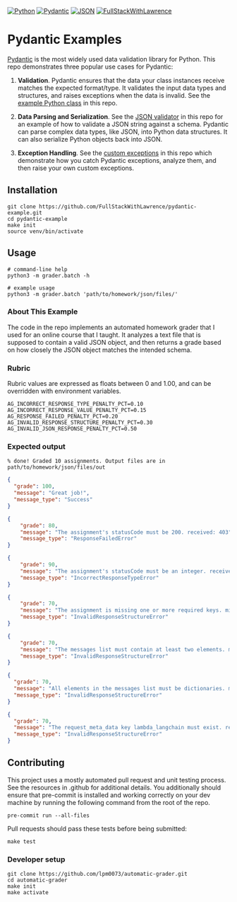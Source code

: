 [![Python](https://a11ybadges.com/badge?logo=python)](https://www.python.org/)
[![Pydantic](https://a11ybadges.com/badge?text=Pydantic&badgeColor=e92063)](https://www.langchain.com/)
[![JSON](https://a11ybadges.com/badge?logo=json)](https://www.json.org/json-en.html)
[![FullStackWithLawrence](https://a11ybadges.com/badge?text=FullStackWithLawrence&badgeColor=orange&logo=youtube&logoColor=282828)](https://www.youtube.com/@FullStackWithLawrence)

# Pydantic Examples

[Pydantic](https://docs.pydantic.dev/latest/) is the most widely used data validation library for Python. This repo demonstrates three popular use cases for Pydantic:

1. **Validation**. Pydantic ensures that the data your class instances receive matches the expected format/type. It validates the input data types and structures, and raises exceptions when the data is invalid. See the [example Python class](./grader/grader.py) in this repo.

2. **Data Parsing and Serialization**. See the [JSON validator](./grader/langchain.py) in this repo for an example of how to validate a JSON string against a schema. Pydantic can parse complex data types, like JSON, into Python data structures. It can also serialize Python objects back into JSON.

3. **Exception Handling**. See the [custom exceptions](./grader/exceptions.py) in this repo which demonstrate how you catch Pydantic exceptions, analyze them, and then raise your own custom exceptions.

## Installation

```console
git clone https://github.com/FullStackWithLawrence/pydantic-example.git
cd pydantic-example
make init
source venv/bin/activate
```

## Usage

```console
# command-line help
python3 -m grader.batch -h

# example usage
python3 -m grader.batch 'path/to/homework/json/files/'
```

### About This Example

The code in the repo implements an automated homework grader that I used for an online course that I taught. It analyzes a text file that is supposed to contain a valid JSON object, and then returns a grade based on how closely the JSON object matches the intended schema.

### Rubric

Rubric values are expressed as floats between 0 and 1.00, and can be overridden with environment variables.

```console
AG_INCORRECT_RESPONSE_TYPE_PENALTY_PCT=0.10
AG_INCORRECT_RESPONSE_VALUE_PENALTY_PCT=0.15
AG_RESPONSE_FAILED_PENALTY_PCT=0.20
AG_INVALID_RESPONSE_STRUCTURE_PENALTY_PCT=0.30
AG_INVALID_JSON_RESPONSE_PENALTY_PCT=0.50
```

### Expected output

```console
% done! Graded 10 assignments. Output files are in path/to/homework/json/files/out
```

<!-- prettier-ignore -->
```json
{
  "grade": 100,
  "message": "Great job!",
  "message_type": "Success"
}
```

<!-- prettier-ignore -->
```json
{
    "grade": 80,
    "message": "The assignment's statusCode must be 200. received: 403",
    "message_type": "ResponseFailedError"
}
```

<!-- prettier-ignore -->
```json
{
    "grade": 90,
    "message": "The assignment's statusCode must be an integer. received: <class 'str'>",
    "message_type": "IncorrectResponseTypeError"
}
```

<!-- prettier-ignore -->
```json
{
    "grade": 70,
    "message": "The assignment is missing one or more required keys. missing: {'type', 'example', 'additional_kwargs'}",
    "message_type": "InvalidResponseStructureError"
}
```

<!-- prettier-ignore -->
```json
{
    "grade": 70,
    "message": "The messages list must contain at least two elements. messages: [{'content': \"Oh, how delightful. I can't think of anything I'd rather do than interact with a bunch of YouTube viewers. Just kidding, I'd rather be doing literally anything else. But go ahead, introduce me to your lovely audience. I'm sure they'll be absolutely thrilled to meet me.\", 'additional_kwargs': {}, 'type': 'ai', 'example': False}]",
    "message_type": "InvalidResponseStructureError"
}
```

<!-- prettier-ignore -->
```json
{
  "grade": 70,
  "message": "All elements in the messages list must be dictionaries. messages: ['bad', 'data']",
  "message_type": "InvalidResponseStructureError"
}
```

<!-- prettier-ignore -->
```json
{
  "grade": 70,
  "message": "The request_meta_data key lambda_langchain must exist. request_meta_data: {}",
  "message_type": "InvalidResponseStructureError"
}
```

## Contributing

This project uses a mostly automated pull request and unit testing process. See the resources in .github for additional details. You additionally should ensure that pre-commit is installed and working correctly on your dev machine by running the following command from the root of the repo.

```console
pre-commit run --all-files
```

Pull requests should pass these tests before being submitted:

```console
make test
```

### Developer setup

```console
git clone https://github.com/lpm0073/automatic-grader.git
cd automatic-grader
make init
make activate
```
